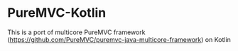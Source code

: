 # PureMVC-Kotlin
This is a port of multicore PureMVC framework (https://github.com/PureMVC/puremvc-java-multicore-framework) on Kotlin
